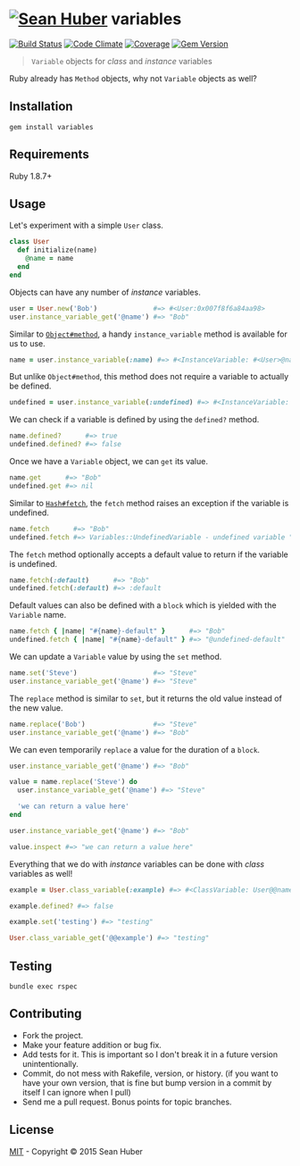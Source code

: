 # [![Sean Huber](https://cloud.githubusercontent.com/assets/2419/6550752/832d9a64-c5ea-11e4-9717-6f9aa6e023b5.png)](https://github.com/shuber) variables

[![Build Status](https://secure.travis-ci.org/shuber/variables.svg)](http://travis-ci.org/shuber/variables) [![Code Climate](https://codeclimate.com/github/shuber/variables/badges/gpa.svg)](https://codeclimate.com/github/shuber/variables) [![Coverage](https://codeclimate.com/github/shuber/variables/badges/coverage.svg)](https://codeclimate.com/github/shuber/variables) [![Gem Version](https://badge.fury.io/rb/variables.svg)](http://badge.fury.io/rb/variables)

> `Variable` objects for *class* and *instance* variables

Ruby already has `Method` objects, why not `Variable` objects as well?


## Installation

```
gem install variables
```


## Requirements

Ruby 1.8.7+


## Usage

Let's experiment with a simple `User` class.

```ruby
class User
  def initialize(name)
    @name = name
  end
end
```

Objects can have any number of *instance* variables. 

```ruby
user = User.new('Bob')              #=> #<User:0x007f8f6a84aa98>
user.instance_variable_get('@name') #=> "Bob"
```

Similar to [`Object#method`](http://ruby-doc.org/core-1.8.7/Object.html#method-i-method), a handy `instance_variable` method is available for us to use.

```ruby
name = user.instance_variable(:name) #=> #<InstanceVariable: #<User>@name>
```

But unlike `Object#method`, this method does not require a variable to actually be defined.

```ruby
undefined = user.instance_variable(:undefined) #=> #<InstanceVariable: #<User>@undefined>
```

We can check if a variable is defined by using the `defined?` method.

```ruby
name.defined?      #=> true
undefined.defined? #=> false
```

Once we have a `Variable` object, we can `get` its value.

```ruby
name.get      #=> "Bob"
undefined.get #=> nil
```

Similar to [`Hash#fetch`](http://ruby-doc.org/core-1.9.3/Hash.html#method-i-fetch), the `fetch` method raises an exception if the variable is undefined.

```ruby
name.fetch      #=> "Bob"
undefined.fetch #=> Variables::UndefinedVariable - undefined variable "undefined"
```

The `fetch` method optionally accepts a default value to return if the variable is undefined.

```ruby
name.fetch(:default)      #=> "Bob"
undefined.fetch(:default) #=> :default
```

Default values can also be defined with a `block` which is yielded with the `Variable` name.

```ruby
name.fetch { |name| "#{name}-default" }      #=> "Bob"
undefined.fetch { |name| "#{name}-default" } #=> "@undefined-default"
```

We can update a `Variable` value by using the `set` method.

```ruby
name.set('Steve')                   #=> "Steve"
user.instance_variable_get('@name') #=> "Steve"
```

The `replace` method is similar to `set`, but it returns the old value instead of the new value.

```ruby
name.replace('Bob')                 #=> "Steve"
user.instance_variable_get('@name') #=> "Bob"
```

We can even temporarily `replace` a value for the duration of a `block`.

```ruby
user.instance_variable_get('@name') #=> "Bob"

value = name.replace('Steve') do
  user.instance_variable_get('@name') #=> "Steve"

  'we can return a value here'
end

user.instance_variable_get('@name') #=> "Bob"

value.inspect #=> "we can return a value here"
```

Everything that we do with *instance* variables can be done with *class* variables as well!

```ruby
example = User.class_variable(:example) #=> #<ClassVariable: User@@name>

example.defined? #=> false

example.set('testing') #=> "testing"

User.class_variable_get('@@example') #=> "testing"
```


## Testing

```
bundle exec rspec
```


## Contributing

* Fork the project.
* Make your feature addition or bug fix.
* Add tests for it. This is important so I don't break it in a future version unintentionally.
* Commit, do not mess with Rakefile, version, or history. (if you want to have your own version, that is fine but bump version in a commit by itself I can ignore when I pull)
* Send me a pull request. Bonus points for topic branches.


## License

[MIT](https://github.com/shuber/variables/blob/master/LICENSE)  - Copyright © 2015 Sean Huber
